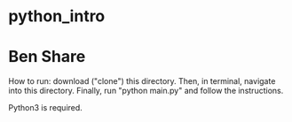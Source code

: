 # python_intro
# Ben Share

How to run: download ("clone") this directory. Then, in terminal, navigate into this directory. Finally, run "python main.py" and follow the instructions.

Python3 is required.
